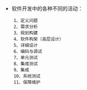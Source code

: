 + 软件开发中的各种不同的活动：
```
    1、定义问题
    2、需求分析
    3、规划构建
    4、软件构架（高层设计）
    5、详细设计
    6、编码与调试
    7、单元测试
    8、集成测试
    9、集成
    10、系统测试
    11、保障维护
```
 